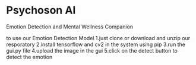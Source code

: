 # Psychoson AI 
 Emotion Detection and Mental Wellness Companion

to use our Emotion Detection Model
1.just clone or download and unzip our resporatory
2.install tensorflow and cv2 in the system using pip
3.run the gui.py file
4.upload the image in the gui
5.click on the detect button to detect the emotion
